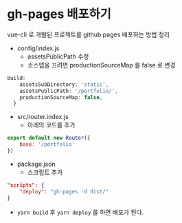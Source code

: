 # gh-pages 배포하기
vue-cli 로 개발된 프로젝트를 github pages 배포하는 방법 정리


- config/index.js
    + assetsPublicPath 수정
    + 소스맵을 끄려면 productionSourceMap 를 false 로 변경
```javascript
build: 
    assetsSubDirectory: 'static',
    assetsPublicPath: '/portfolio/',
    productionSourceMap: false,
  }
```

- src/router.index.js
    + 아래의 코드를 추가
```javascript
export default new Router({
    base: '/portfolio'
})
```

- package.json
    + 스크립트 추가
```json
"scripts": {
    "deploy": "gh-pages -d dist/"
}
```

- `yarn build` 후 `yarn deploy` 를 하면 배포가 된다.